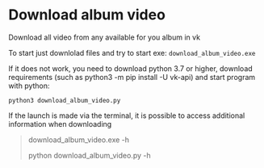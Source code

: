 # Download album video
Download all video from any available for you album in vk

To start just downlolad files and try to start exe:
```download_album_video.exe```

If it does not work, you need to download python 3.7 or higher, download requirements (such as python3 -m pip install -U vk-api) and start program with python:

```python3 download_album_video.py```

If the launch is made via the terminal, it is possible to access additional information when downloading
> download_album_video.exe -h
> 
> python download_album_video.py -h
